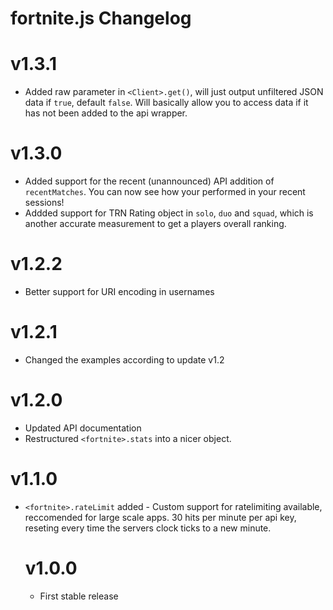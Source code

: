 # fortnite.js Changelog

# v1.3.1
- Added raw parameter in `<Client>.get()`, will just output unfiltered JSON data if `true`, default `false`. Will basically allow you to access data if it has not been added to the api wrapper.

# v1.3.0
- Added support for the recent (unannounced) API addition of `recentMatches`. You can now see how your performed in your recent sessions!
- Addded support for TRN Rating object in `solo`, `duo` and `squad`, which is another accurate measurement to get a players overall ranking.

# v1.2.2
 - Better support for URI encoding in usernames

# v1.2.1
 - Changed the examples according to update v1.2

# v1.2.0
 - Updated API documentation
 - Restructured `<fortnite>.stats` into a nicer object.

# v1.1.0
 - `<fortnite>.rateLimit` <Object> added - Custom support for ratelimiting available, reccomended for large scale apps. 30 hits per minute per api key, reseting every time the servers clock ticks to a new minute.

# v1.0.0
 - First stable release